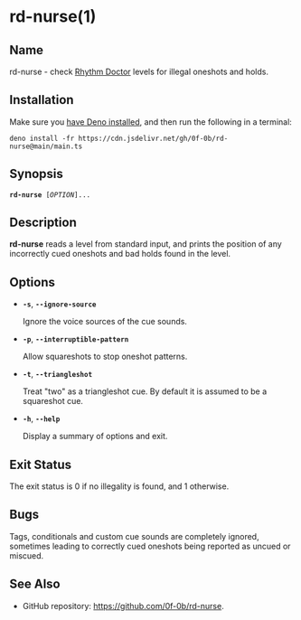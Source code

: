 # rd-nurse(1)

## Name

rd-nurse - check [Rhythm Doctor](https://rhythmdr.com/) levels for illegal
oneshots and holds.

## Installation

Make sure you [have Deno installed](https://deno.land/#installation), and then
run the following in a terminal:

<pre><code>deno install -fr https://cdn.jsdelivr.net/gh/0f-0b/rd-nurse@main/main.ts</code></pre>

## Synopsis

<pre><code><b>rd-nurse </b>[<i>OPTION</i>]...</code></pre>

## Description

**rd-nurse** reads a level from standard input, and prints the position of any
incorrectly cued oneshots and bad holds found in the level.

## Options

- **`-s`**, **`--ignore-source`**

  Ignore the voice sources of the cue sounds.

- **`-p`**, **`--interruptible-pattern`**

  Allow squareshots to stop oneshot patterns.

- **`-t`**, **`--triangleshot`**

  Treat "two" as a triangleshot cue. By default it is assumed to be a squareshot
  cue.

- **`-h`**, **`--help`**

  Display a summary of options and exit.

## Exit Status

The exit status is 0 if no illegality is found, and 1 otherwise.

## Bugs

Tags, conditionals and custom cue sounds are completely ignored, sometimes
leading to correctly cued oneshots being reported as uncued or miscued.

## See Also

- GitHub repository: <https://github.com/0f-0b/rd-nurse>.
